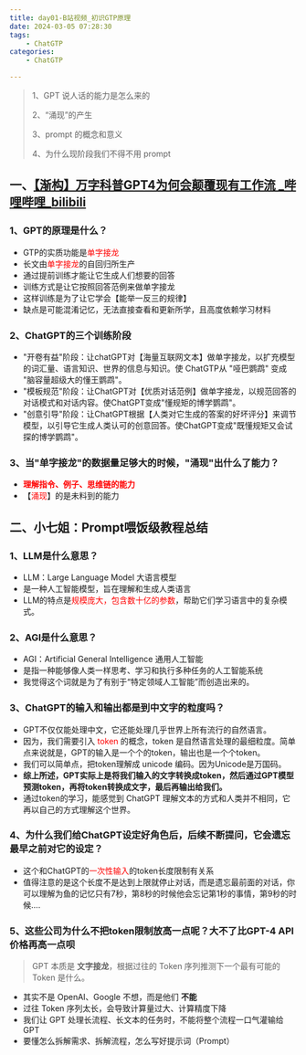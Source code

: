 ```yaml
---
title: day01-B站视频_初识GTP原理
date: 2024-03-05 07:28:30
tags: 
	- ChatGTP
categories: 
	- ChatGTP

---
```




> 1、GPT 说人话的能力是怎么来的
>
> 2、“涌现”的产生
>
> 3、prompt 的概念和意义
>
> 4、为什么现阶段我们不得不用 prompt



## 一、**[【渐构】万字科普GPT4为何会颠覆现有工作流  _哔哩哔哩_bilibili](https://www.bilibili.com/video/BV1MY4y1R7EN/?spm_id_from=333.337.search-card.all.click&vd_source=da75b8139ed7919da366ae88ca2ca8a4)**

### 1、GPT的原理是什么？

- GTP的实质功能是<font color="red">单字接龙</font>
- 长文由<font color="red">单字接龙</font>的自回归所生产
- 通过提前训练才能让它生成人们想要的回答
- 训练方式是让它按照回答范例来做单字接龙
- 这样训练是为了让它学会【能举一反三的规律】
- 缺点是可能混淆记忆，无法直接查看和更新所学，且高度依赖学习材料



### 2、ChatGPT的三个训练阶段

- "开卷有益"阶段：让chatGPT对【海量互联网文本】做单字接龙，以扩充模型的词汇量、语言知识、世界的信息与知识。使 ChatGTP从 "哑巴鹦鹉" 变成 "脑容量超级大的懂王鹦鹉"。
- "模板规范"阶段：让ChatGPT对【优质对话范例】做单字接龙，以规范回答的对话模式和对话内容。使ChatGPT变成"懂规矩的博学鹦鹉"。
- "创意引导"阶段：让ChatGPT根据【人类对它生成的答案的好坏评分】来调节模型，以引导它生成人类认可的创意回答。使ChatGPT变成"既懂规矩又会试探的博学鹦鹉"。

### 3、当"单字接龙"的数据量足够大的时候，"涌现"出什么了能力？

- **<font color="red">理解指令、例子、思维链的能力</font>**
- 【<font color="red">涌现</font>】的是未料到的能力



## 二、小七姐：Prompt喂饭级教程总结

### 1、LLM是什么意思？

- LLM：Large Language Model 大语言模型
- 是一种人工智能模型，旨在理解和生成人类语言
- LLM的特点是<font color="red">规模庞大，包含数十亿的参数</font>，帮助它们学习语言中的复杂模式。



### 2、AGI是什么意思？

- AGI：Artificial General Intelligence 通用人工智能
- 是指一种能够像人类一样思考、学习和执行多种任务的人工智能系统
- 我觉得这个词就是为了有别于“特定领域人工智能”而创造出来的。



### 3、ChatGPT的输入和输出都是到中文字的粒度吗？

- GPT不仅仅能处理中文，它还能处理几乎世界上所有流行的自然语言。
- 因为，我们需要引入 <font color="red">token</font> 的概念，token 是自然语言处理的最细粒度。简单点来说就是，GPT的输入是一个个的token，输出也是一个个token。
- 我们可以简单点，把token理解成 unicode 编码。因为Unicode是万国码。
- **综上所述，GPT实际上是将我们输入的文字转换成token，然后通过GPT模型预测token，再将token转换成文字，最后再输出给我们。**
- 通过token的学习，能感觉到 ChatGPT 理解文本的方式和人类并不相同，它再以自己的方式理解这个世界。

### 4、为什么我们给ChatGPT设定好角色后，后续不断提问，它会遗忘最早之前对它的设定？

- 这个和ChatGPT的<font color="red">一次性输入</font>的token长度限制有关系
- 值得注意的是这个长度不是达到上限就停止对话，而是遗忘最前面的对话，你可以理解为鱼的记忆只有7秒，第8秒的时候他会忘记第1秒的事情，第9秒的时候....



### 5、这些公司为什么不把token限制放高一点呢？大不了比GPT-4 API价格再高一点呗

> GPT 本质是 **文字接龙**，根据过往的 Token 序列推测下一个最有可能的 Token 是什么。

- 其实不是 OpenAI、Google 不想，而是他们 **不能**
- 过往 Token 序列太长，会导致计算量过大、计算精度下降
- 我们让 GPT 处理长流程、长文本的任务时，不能将整个流程一口气灌输给 GPT
- 要懂怎么拆解需求、拆解流程，怎么写好提示词（Prompt）





















